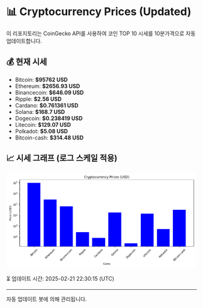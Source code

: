 
# 📊 Cryptocurrency Prices (Updated)

이 리포지토리는 CoinGecko API를 사용하여 코인 TOP 10 시세를 10분가격으로 자동 업데이트합니다.

## 💰 현재 시세
- Bitcoin: **$95762 USD**
- Ethereum: **$2656.93 USD**
- Binancecoin: **$646.09 USD**
- Ripple: **$2.56 USD**
- Cardano: **$0.761361 USD**
- Solana: **$168.7 USD**
- Dogecoin: **$0.238419 USD**
- Litecoin: **$129.07 USD**
- Polkadot: **$5.08 USD**
- Bitcoin-cash: **$314.48 USD**

## 📈 시세 그래프 (로그 스케일 적용)
![Crypto Prices](crypto_prices.png)

⏳ 업데이트 시간: 2025-02-21 22:30:15 (UTC)

---
자동 업데이트 봇에 의해 관리됩니다.
